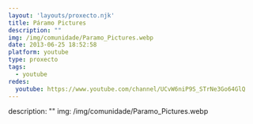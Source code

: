 ```yaml
---
layout: 'layouts/proxecto.njk'
title: Páramo Pictures
description: ""
img: /img/comunidade/Paramo_Pictures.webp
date: 2013-06-25 18:52:58
platform: youtube
type: proxecto
tags:
  - youtube
redes:
  youtube: https://www.youtube.com/channel/UCvW6niP9S_STrNe3Go64GlQ
---
```

description: ""
img: /img/comunidade/Paramo_Pictures.webp

